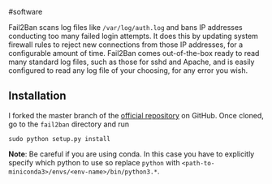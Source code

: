 #software 

Fail2Ban scans log files like `/var/log/auth.log` and bans IP addresses conducting too many failed login attempts. It does this by updating system firewall rules to reject new connections from those IP addresses, for a configurable amount of time. Fail2Ban comes out-of-the-box ready to read many standard log files, such as those for sshd and Apache, and is easily configured to read any log file of your choosing, for any error you wish.

## Installation
I forked the master branch of the [official repository](https://github.com/fail2ban/fail2ban) on GitHub. Once cloned, go to the `fail2ban` directory and run
```
sudo python setup.py install
```
**Note**: Be careful if you are using conda. In this case you have to explicitly specify which python to use so replace `python` with `<path-to-miniconda3>/envs/<env-name>/bin/python3.*`.